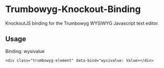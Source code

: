 # Trumbowyg-Knockout-Binding
KnockoutJS binding for the Trumbowyg WYSIWYG Javascript text editor.

## Usage
Binding: wysivalue

```<div class="trumbowyg-element" data-bind="wysivalue: Value></div>```

